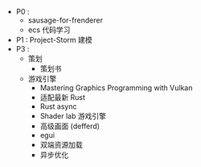 - P0 : 
	- sausage-for-frenderer
	- ecs 代码学习
- P1 : Project-Storm 建模
- P3 : 
	- 策划
		- 策划书
	- 游戏引擎
		- Mastering Graphics Programming with Vulkan
		- 适配最新 Rust
		- Rust async
		- Shader lab 游戏引擎
		- 高级画面 (defferd)
		- egui
		- 双端资源加载
		- 异步优化